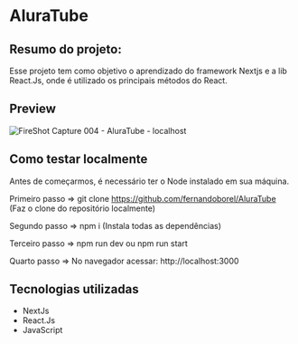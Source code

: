 # AluraTube
## Resumo do projeto:
Esse projeto tem como objetivo o aprendizado do framework Nextjs e a lib React.Js, onde é utilizado os principais métodos do React.

## Preview

![FireShot Capture 004 - AluraTube - localhost](https://user-images.githubusercontent.com/87503905/202035076-05d049fc-ce16-48f1-9e88-d00376089b2b.png)





## Como testar localmente
Antes de começarmos, é necessário ter o Node instalado em sua máquina.

Primeiro passo => git clone https://github.com/fernandoborel/AluraTube
(Faz o clone do repositório localmente)

Segundo passo => npm i 
(Instala todas as dependências)

Terceiro passo => npm run dev   ou   npm run start

Quarto passo => No navegador acessar: http://localhost:3000


## Tecnologias utilizadas
- NextJs
- React.Js
- JavaScript

